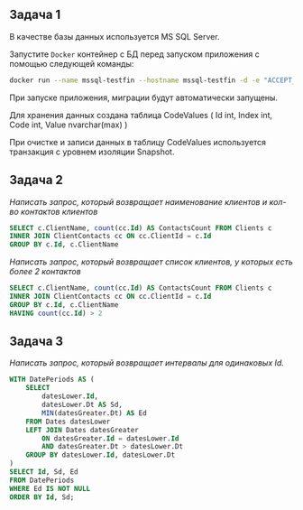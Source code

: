 ## Задача 1

В качестве базы данных используется MS SQL Server.

Запустите `Docker` контейнер с БД перед запуском приложения с помощью следующей команды:
```bash
docker run --name mssql-testfin --hostname mssql-testfin -d -e "ACCEPT_EULA=Y" -e "SA_PASSWORD=Dev_123##" -p 1433:1433 mcr.microsoft.com/mssql/server:2022-latest
```

При запуске приложения, миграции будут автоматически запущены.

Для хранения данных создана таблица CodeValues ( Id int, Index int, Code int, Value nvarchar(max) )

При очистке и записи данных в таблицу CodeValues используется транзакция с уровнем изоляции Snapshot.

## Задача 2

*Написать запрос, который возвращает наименование клиентов и кол-во контактов клиентов*
```sql
SELECT c.ClientName, count(cc.Id) AS ContactsCount FROM Clients c
INNER JOIN ClientContacts cc ON cc.ClientId = c.Id 
GROUP BY c.Id, c.ClientName
```

*Написать запрос, который возвращает список клиентов, у которых есть более 2 контактов*
```sql
SELECT c.ClientName, count(cc.Id) AS ContactsCount FROM Clients c
INNER JOIN ClientContacts cc ON cc.ClientId = c.Id 
GROUP BY c.Id, c.ClientName
HAVING count(cc.Id) > 2
```

## Задача 3

*Написать запрос, который возвращает интервалы для одинаковых Id.*
```sql
WITH DatePeriods AS (
    SELECT 
        datesLower.Id, 
        datesLower.Dt AS Sd, 
        MIN(datesGreater.Dt) AS Ed
    FROM Dates datesLower
    LEFT JOIN Dates datesGreater
        ON datesGreater.Id = datesLower.Id 
        AND datesGreater.Dt > datesLower.Dt
    GROUP BY datesLower.Id, datesLower.Dt
)
SELECT Id, Sd, Ed
FROM DatePeriods
WHERE Ed IS NOT NULL
ORDER BY Id, Sd;
```

